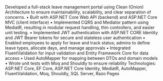 Developed a full-stack leave management portal using Clean (Onion) Architecture to ensure maintainability, scalability, and clear separation of concerns.
•	Built with ASP.NET Core Web API (backend) and ASP.NET Core MVC (client interface)
•	Implemented CQRS and Mediator pattern using MediatR, resulting in modular request handling, thin controllers, and easier unit testing.
•	Implemented JWT authentication with ASP.NET CORE Identity and JWT Bearer tokens for secure and stateless user authentication
•	Enabled employees to apply for leave and track status; admins to define leave types, allocate days, and manage approvals
•	Integrated FluentValidation for input validation and Entity Framework Core for data access
•	Used AutoMapper for mapping between DTOs and domain models
•	Wrote unit tests with Moq and Shouldly to ensure reliability
Technologies: ASP.NET Core, EF Core, ASP.NET Core Identity, MediatR, AutoMapper, FluentValidation, Moq, Shouldly, SQL Server, Razo Pages
